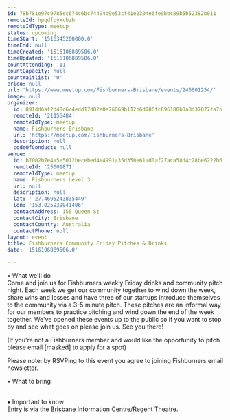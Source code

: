 ```yaml
---
id: 78b781e97c9785ec674c6bc74494b9e53cf41e2304e6fe9bbc89b5b52382b011
remoteId: hpqdfpyxcbzb
remoteIdType: meetup
status: upcoming
timeStart: '1516345200000.0'
timeEnd: null
timeCreated: '1516106889506.0'
timeUpdated: '1516106889506.0'
countAttending: '11'
countCapacity: null
countWaitlist: '0'
price: null
url: 'https://www.meetup.com/Fishburners-Brisbane/events/246601254/'
image: null
organizer:
  id: 091dd6af2d48c6c4edd17d82e0e76069b112b6d786fc896188b0a8d37077fa7b
  remoteId: '21156484'
  remoteIdType: meetup
  name: Fishburners Brisbane
  url: 'https://meetup.com/Fishburners-Brisbane'
  description: null
  codeOfConduct: null
venue:
  id: b7002b7e4a5e5012becebed4e4991a35d350e61ad0af27aca58d4c28be6222b6
  remoteId: '25001871'
  remoteIdType: meetup
  name: Fishburners Level 3
  url: null
  description: null
  lat: '-27.4695243835449'
  lon: '153.025939941406'
  contactAddress: 155 Queen St
  contactCity: Brisbane
  contactCountry: Australia
  contactPhone: null
layout: event
title: Fishburners Community Friday Pitches & Drinks
date: '1516106889506.0'

---
```

<p>• What we'll do<br/>Come and join us for Fishburners weekly Friday drinks and community pitch night. Each week we get our community together to wind down the week, share wins and losses and have three of our startups introduce themselves to the community via a 3-5 minute pitch. These pitches are an informal way for our members to practice pitching and wind down the end of the week together. We've opened these events up to the public so if you want to stop by and see what goes on please join us. See you there!</p> <p>(If you're not a Fishburners member and would like the opportunity to pitch please email [masked] to apply for a spot)</p> <p>Please note: by RSVPing to this event you agree to joining Fishburners email newsletter.</p> <p>• What to bring</p> <p><br/>• Important to know<br/>Entry is via the Brisbane Information Centre/Regent Theatre.</p> 
